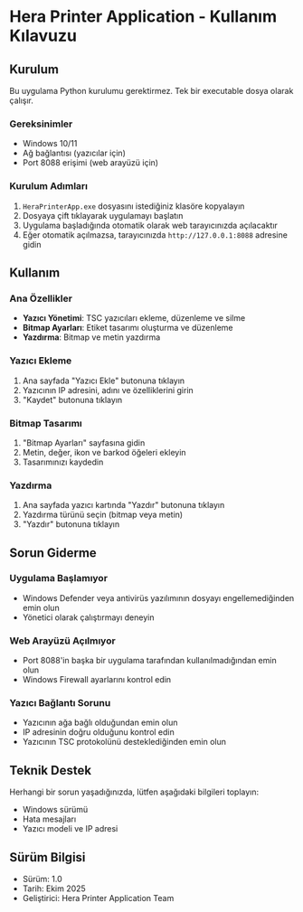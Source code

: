 # Hera Printer Application - Kullanım Kılavuzu

## Kurulum

Bu uygulama Python kurulumu gerektirmez. Tek bir executable dosya olarak çalışır.

### Gereksinimler
- Windows 10/11
- Ağ bağlantısı (yazıcılar için)
- Port 8088 erişimi (web arayüzü için)

### Kurulum Adımları

1. `HeraPrinterApp.exe` dosyasını istediğiniz klasöre kopyalayın
2. Dosyaya çift tıklayarak uygulamayı başlatın
3. Uygulama başladığında otomatik olarak web tarayıcınızda açılacaktır
4. Eğer otomatik açılmazsa, tarayıcınızda `http://127.0.0.1:8088` adresine gidin

## Kullanım

### Ana Özellikler
- **Yazıcı Yönetimi**: TSC yazıcıları ekleme, düzenleme ve silme
- **Bitmap Ayarları**: Etiket tasarımı oluşturma ve düzenleme
- **Yazdırma**: Bitmap ve metin yazdırma

### Yazıcı Ekleme
1. Ana sayfada "Yazıcı Ekle" butonuna tıklayın
2. Yazıcının IP adresini, adını ve özelliklerini girin
3. "Kaydet" butonuna tıklayın

### Bitmap Tasarımı
1. "Bitmap Ayarları" sayfasına gidin
2. Metin, değer, ikon ve barkod öğeleri ekleyin
3. Tasarımınızı kaydedin

### Yazdırma
1. Ana sayfada yazıcı kartında "Yazdır" butonuna tıklayın
2. Yazdırma türünü seçin (bitmap veya metin)
3. "Yazdır" butonuna tıklayın

## Sorun Giderme

### Uygulama Başlamıyor
- Windows Defender veya antivirüs yazılımının dosyayı engellemediğinden emin olun
- Yönetici olarak çalıştırmayı deneyin

### Web Arayüzü Açılmıyor
- Port 8088'in başka bir uygulama tarafından kullanılmadığından emin olun
- Windows Firewall ayarlarını kontrol edin

### Yazıcı Bağlantı Sorunu
- Yazıcının ağa bağlı olduğundan emin olun
- IP adresinin doğru olduğunu kontrol edin
- Yazıcının TSC protokolünü desteklediğinden emin olun

## Teknik Destek

Herhangi bir sorun yaşadığınızda, lütfen aşağıdaki bilgileri toplayın:
- Windows sürümü
- Hata mesajları
- Yazıcı modeli ve IP adresi

## Sürüm Bilgisi
- Sürüm: 1.0
- Tarih: Ekim 2025
- Geliştirici: Hera Printer Application Team

